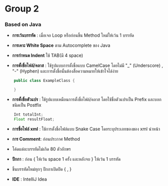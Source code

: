 # Group 2
### Based on Java
- **การเว้นบรรทัด** : เมื่อเจอ Loop หรือก่อนขึ้น Method ใหม่ให้เว้น 1 บรรทัด
- **การเคาะ White Space** ตาม Autocomplete ของ Java
- **การกำหนด Indent** ใช้ TAB(มี 4 space)

- **การตั้งชื่อไฟล์/คลาส** : ใช้รูปแบบการตั้งชื่อแบบ CamelCase โดยไม่มี "_" (Underscore) , "-" (Hyphen) และการตั้งชื่อนั้นต้องสื่อความหมายให้เข้าใจได้ง่าย
```java
    public class ExampleClass {

    }
```

- **การตั้งชื่อตัวแปร** : ใช้รูปแบบเหมือนการตั้งชื่อไฟล์/คลาส โดยใช้ชื่อตัวแปรเป็น Prefix และบอกชนิดเป็น Postfix
```java
    Int totalInt;
    Float resultFloat;
```

- **การชื่อไฟล์ xml** : ใช้การตั้งชื่อไฟล์แบบ Snake Case โดยระบุประเภทของของ xml นำหน้า
- **การ Comment**: ก่อนประกาศ Method
- โค้ดแต่ละบรรทัดไม่เกิด 80 ตัวอักษร
- **ปีกกา**  :  ก่อน { ให้เว้น space 1 ครั้ง และหลังจบ } ให้เว้น 1 บรรทัด 
- ขึ้นบรรทัดใหม่ทุกๆ ปีกกาเปิดปิด { , }

- **IDE** : IntelliJ Idea
